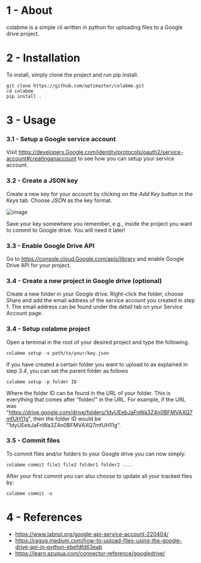 # 1 - About

colabme is a simple cli written in python for uploading files to a Google drive project.


# 2 - Installation

To install, simply clone the project and run pip install.
```
git clone https://github.com/optimazter/colabme.git
cd colabme
pip install .
```

# 3 - Usage

### 3.1 - Setup a Google service account

Visit https://developers.Google.com/identity/protocols/oauth2/service-account#creatinganaccount to see how you can setup your service account.

### 3.2 - Create a JSON key

Create a new key for your account by clicking on the *Add Key* button in the *Keys* tab. Choose *JSON* as the key format. 

![image](https://github.com/user-attachments/assets/50c27715-603c-444f-b5f4-94c7e2bc3b83)

Save your key somewhere you remember, e.g., inside the project you want to commit to Google drive. You will need it later!

### 3.3 - Enable Google Drive API

Go to https://console.cloud.Google.com/apis/library and enable Google Drive API for your project.

### 3.4 - Create a new project in Google drive (optional)

Create a new folder in your Google drive. Right-click the folder, choose Share and add the email address of the service account you created in step 1. The email address can be found under the *detail* tab on your Service Account page.

### 3.4 - Setup colabme project

Open a terminal in the root of your desired project and type the following.

```
colabme setup -s path/to/your/key.json
```
If you have created a certain folder you want to upload to as explained in step *3.4*, you can set the parent folder as follows

```
colabme setup -p folder ID
```
Where the folder ID can be found in the URL of your folder. This is everything that comes after “folder/” in the URL. For example, if the URL was "https://drive.google.com/drive/folders/1dyUEebJaFnWa3Z4n0BFMVAXQ7mfUH11g", then the folder ID would be "1dyUEebJaFnWa3Z4n0BFMVAXQ7mfUH11g".

### 3.5 - Commit files

To commit files and/or folders to your Google drive you can now simply:

```
colabme commit file1 file2 folder1 folder2 ....
```
After your first commit you can also choose to update all your tracked files by:

```
colabme commit -u
```

# 4 - References

 * https://www.labnol.org/google-api-service-account-220404/
 * https://ragug.medium.com/how-to-upload-files-using-the-google-drive-api-in-python-ebefdfd63eab
 * https://learn.azuqua.com/connector-reference/googledrive/
